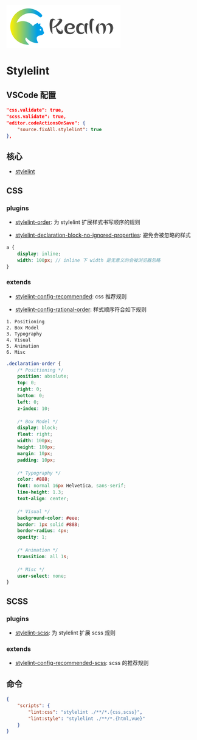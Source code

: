 ![logo](../../shared/static/imgs/logo-kealm.png)

# Stylelint

## VSCode 配置

```json
"css.validate": true,
"scss.validate": true,
"editor.codeActionsOnSave": {
    "source.fixAll.stylelint": true
},
```

## 核心

- [stylelint](https://stylelint.io)

## CSS

### plugins

- [stylelint-order](https://github.com/hudochenkov/stylelint-order#readme): 为 stylelint 扩展样式书写顺序的规则

- [stylelint-declaration-block-no-ignored-properties](https://github.com/kristerkari/stylelint-declaration-block-no-ignored-properties): 避免会被忽略的样式

```scss
a { 
    display: inline;
    width: 100px; // inline 下 width 是无意义的会被浏览器忽略
}
```

### extends

- [stylelint-config-recommended](https://github.com/stylelint/stylelint-config-recommended#readme): css 推荐规则

- [stylelint-config-rational-order](https://github.com/constverum/stylelint-config-rational-order): 样式顺序符合如下规则

```
1. Positioning
2. Box Model
3. Typography
4. Visual
5. Animation
6. Misc
```

```scss
.declaration-order {
    /* Positioning */
    position: absolute;
    top: 0;
    right: 0;
    bottom: 0;
    left: 0;
    z-index: 10;

    /* Box Model */
    display: block;
    float: right;
    width: 100px;
    height: 100px;
    margin: 10px;
    padding: 10px;

    /* Typography */
    color: #888;
    font: normal 16px Helvetica, sans-serif;
    line-height: 1.3;
    text-align: center;

    /* Visual */
    background-color: #eee;
    border: 1px solid #888;
    border-radius: 4px;
    opacity: 1;

    /* Animation */
    transition: all 1s;

    /* Misc */
    user-select: none;
}
```

## SCSS

### plugins

- [stylelint-scss](stylelint-scss): 为 stylelint 扩展 scss 规则

### extends

- [stylelint-config-recommended-scss](https://github.com/kristerkari/stylelint-config-recommended-scss#readme): scss 的推荐规则

## 命令

```json
{
    "scripts": {
        "lint:css": "stylelint ./**/*.{css,scss}",
        "lint:style": "stylelint ./**/*.{html,vue}"
    }
}
```